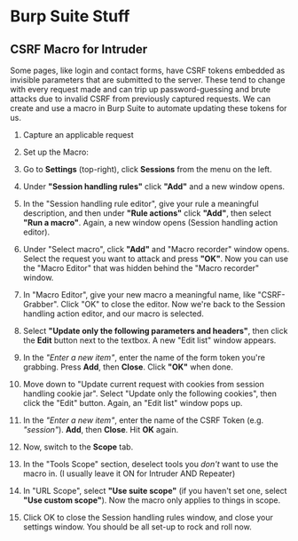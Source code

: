 # Burp Suite Stuff

## CSRF Macro for Intruder

Some pages, like login and contact forms, have CSRF tokens embedded as invisible parameters that are submitted to the server. These tend to change with every request made and can trip up password-guessing and brute attacks due to invalid CSRF from previously captured requests. We can create and use a macro in Burp Suite to automate updating these tokens for us.

1. Capture an applicable request

2. Set up the Macro:

3. Go to **Settings** (top-right), click **Sessions** from the menu on the left.

4. Under **"Session handling rules"** click **"Add"** and a new window opens.

5. In the "Session handling rule editor", give your rule a meaningful description, and then under **"Rule actions"** click **"Add"**, then select **"Run a macro"**. Again, a new window opens (Session handling action editor).

6. Under "Select macro", click **"Add"** and "Macro recorder" window opens. Select the request you want to attack and press **"OK"**. Now you can use the "Macro Editor" that was hidden behind the "Macro recorder" window.

7. In "Macro Editor", give your new macro a meaningful name, like "CSRF-Grabber". Click "OK" to close the editor. Now we're back to the Session handling action editor, and our macro is selected.

8. Select **"Update only the following parameters and headers"**, then click the **Edit** button next to the textbox. A new "Edit list" window appears.

9. In the *"Enter a new item"*, enter the name of the form token you're grabbing. Press **Add**, then **Close**. Click **"OK"** when done.

10. Move down to "Update current request with cookies from session handling cookie jar". Select "Update only the following cookies", then click the "Edit" button. Again, an "Edit list" window pops up.

11. In the *"Enter a new item"*, enter the name of the CSRF Token (e.g. *"session"*). **Add**, then **Close**. Hit **OK** again.

12. Now, switch to the **Scope** tab.

13. In the "Tools Scope" section, deselect tools you *don't* want to use the macro in. (I usually leave it ON for Intruder AND Repeater)

14. In "URL Scope", select **"Use suite scope"** (if you haven't set one, select **"Use custom scope"**). Now the macro only applies to things in scope.

15. Click OK to close the Session handling rules window, and close your settings window. You should be all set-up to rock and roll now.